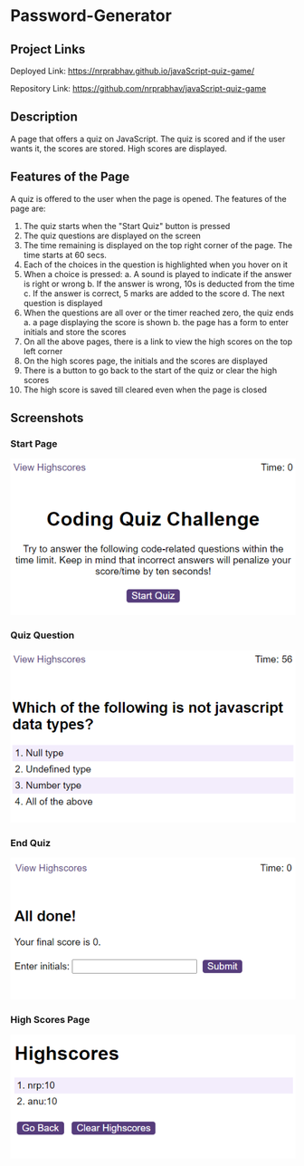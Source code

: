 # Password-Generator

## Project Links
Deployed Link: https://nrprabhav.github.io/javaScript-quiz-game/

Repository Link: https://github.com/nrprabhav/javaScript-quiz-game

## Description
A page that offers a quiz on JavaScript. The quiz is scored and if the user wants it, the scores are stored. High scores are displayed.

## Features of the Page
A quiz is offered to the user when the page is opened. The features of the page are:
1. The quiz starts when the "Start Quiz" button is pressed
2. The quiz questions are displayed on the screen
3. The time remaining is displayed on the top right corner of the page. The time starts at 60 secs.
4. Each of the choices in the question is highlighted when you hover on it
5. When a choice is pressed:
  a. A sound is played to indicate if the answer is right or wrong
  b. If the answer is wrong, 10s is deducted from the time
  c. If the answer is correct, 5 marks are added to the score
  d. The next question is displayed
6. When the questions are all over or the timer reached zero, the quiz ends
  a. a page displaying the score is shown
  b. the page has a form to enter initials and store the scores
7. On all the above pages, there is a link to view the high scores on the top left corner
8. On the high scores page, the initials and the scores are displayed
9. There is a button to go back to the start of the quiz or clear the high scores
10. The high score is saved till cleared even when the page is closed

## Screenshots

### Start Page
![](./assets/images/start.PNG)

### Quiz Question
![](./assets/images/question.PNG)

### End Quiz
![](./assets/images/end.PNG)

### High Scores Page
![](./assets/images/highScores.PNG)